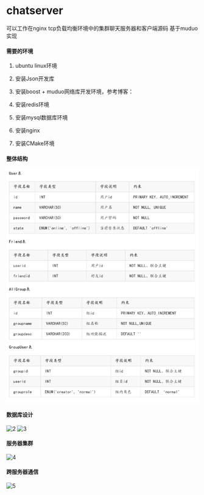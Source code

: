 # chatserver
可以工作在nginx tcp负载均衡环境中的集群聊天服务器和客户端源码  基于muduo实现

#### 需要的环境

1. ubuntu linux环境

2. 安装Json开发库

3. 安装boost + muduo网络库开发环境，参考博客：

4. 安装redis环境

5. 安装mysql数据库环境

6. 安装nginx

7. 安装CMake环境
#### 整体结构
![1](https://github.com/donghe0313/chatserver/blob/main/pic/1.png)
#### 数据库设计
![2](https://github.com/donghe0313/chatserver/tree/main/pic/2.png)
![3](https://github.com/donghe0313/chatserver/tree/main/pic/3.png)
#### 服务器集群
![4](https://github.com/donghe0313/chatserver/tree/main/pic/4.png)
#### 跨服务器通信
![5](https://github.com/donghe0313/chatserver/tree/main/pic/5.png)

